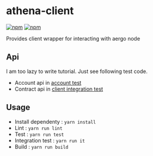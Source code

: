 # athena-client

[![npm](https://img.shields.io/npm/v/@aergo/athena-client.svg)](https://www.npmjs.com/package/@aergo/athena-client)
[![npm](https://img.shields.io/npm/dm/@aergo/athena-client.svg)](https://www.npmjs.com/package/@aergo/athena-client)

Provides client wrapper for interacting with aergo node

## Api

I am too lazy to write tutorial. Just see following test code.

- Account api in [account test](./test/account/account_test.ts)
- Contract api in [client integration test](./test/athena-client_it.ts)

## Usage

- Install dependenty : `yarn install`
- Lint : `yarn run lint`
- Test : `yarn run test`
- Integration test : `yarn run it`
- Build : `yarn run build`
